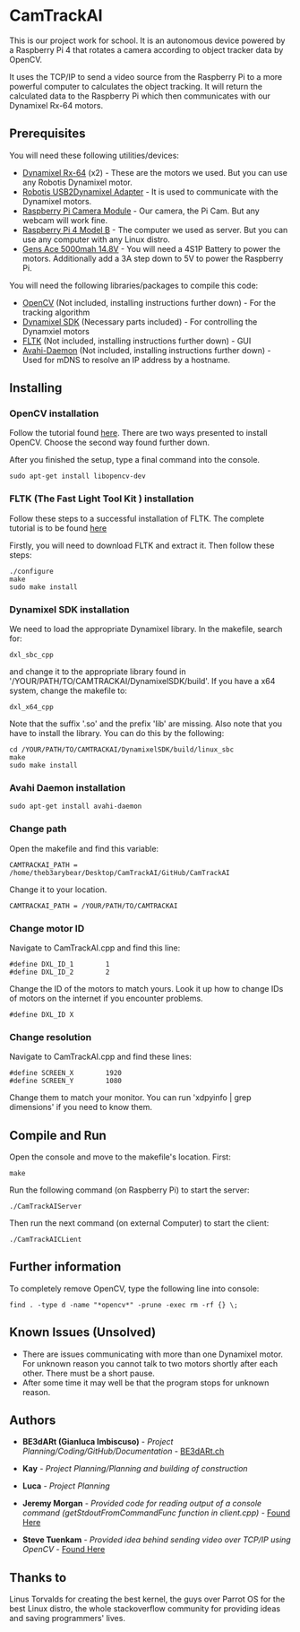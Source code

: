 # CamTrackAI

This is our project work for school. It is an autonomous device powered by a Raspberry Pi 4 that rotates a camera according to object tracker data by OpenCV.

It uses the TCP/IP to send a video source from the Raspberry Pi to a more powerful computer to calculates the object tracking. It will return the calculated data to the Raspberry Pi which then communicates with our Dynamixel Rx-64 motors.

## Prerequisites

You will need these following utilities/devices:

* [Dynamixel Rx-64](http://www.robotis.us/dynamixel-rx-64-hn05-n101/) (x2) - These are the motors we used. But you can use any Robotis Dynamixel motor.
* [Robotis USB2Dynamixel Adapter](https://www.trossenrobotics.com/robotis-bioloid-usb2dynamixel.aspx) - It is used to communicate with the Dynamixel motors.
* [Raspberry Pi Camera Module](https://projects.raspberrypi.org/en/projects/getting-started-with-picamera) - Our camera, the Pi Cam. But any webcam will work fine.
* [Raspberry Pi 4 Model B](https://www.pishop.us/product/raspberry-pi-4-model-b-4gb/) - The computer we used as server. But you can use any computer with any Linux distro.
* [Gens Ace 5000mah 14.8V](https://www.gensace.de/gens-ace-5000mah-14-8v-45c-4s1p-flat-lipo-battery.html) - You will need a 4S1P Battery to power the motors. Additionally add a 3A step down to 5V to power the Raspberry Pi.

You will need the following libraries/packages to compile this code:

* [OpenCV](https://opencv.org/releases/) (Not included, installing instructions further down) - For the tracking algorithm
* [Dynamixel SDK](https://github.com/ROBOTIS-GIT/DynamixelSDK) (Necessary parts included) - For controlling the Dynamxiel motors
* [FLTK](https://www.fltk.org/software.php) (Not included, installing instructions further down) - GUI
* [Avahi-Daemon](https://linux.die.net/man/8/avahi-daemon) (Not included, installing instructions further down) - Used for mDNS to resolve an IP address by a hostname.


## Installing

### OpenCV installation

Follow the tutorial found [here](https://linuxize.com/post/how-to-install-opencv-on-ubuntu-18-04/). There are two ways presented to install OpenCV. Choose the second way found further down.

After you finished the setup, type a final command into the console.

```
sudo apt-get install libopencv-dev
```

### FLTK (The Fast Light Tool Kit ) installation

Follow these steps to a successful installation of FLTK. The complete tutorial is to be found [here](https://courses.cs.washington.edu/courses/cse557/14au/tools/fltk_install.html)

Firstly, you will need to download FLTK and extract it. Then follow these steps:

```
./configure
make
sudo make install
```

### Dynamixel SDK installation

We need to load the appropriate Dynamixel library. In the makefile, search for:

```
dxl_sbc_cpp
```

and change it to the appropriate library found in '/YOUR/PATH/TO/CAMTRACKAI/DynamixelSDK/build'. If you have a x64 system, change the makefile to:

```
dxl_x64_cpp
```

Note that the suffix '.so' and the prefix 'lib' are missing. Also note that you have to install the library. You can do this by the following:

```
cd /YOUR/PATH/TO/CAMTRACKAI/DynamixelSDK/build/linux_sbc
make
sudo make install
```
### Avahi Daemon installation

```
sudo apt-get install avahi-daemon
```

### Change path

Open the makefile and find this variable:

```
CAMTRACKAI_PATH = /home/theb3arybear/Desktop/CamTrackAI/GitHub/CamTrackAI
```

Change it to your location.

```
CAMTRACKAI_PATH = /YOUR/PATH/TO/CAMTRACKAI
```

### Change motor ID

Navigate to CamTrackAI.cpp and find this line:

```
#define DXL_ID_1        1
#define DXL_ID_2        2
```

Change the ID of the motors to match yours. Look it up how to change IDs of motors on the internet if you encounter problems.

```
#define DXL_ID X
```

### Change resolution

Navigate to CamTrackAI.cpp and find these lines:

```
#define SCREEN_X        1920
#define SCREEN_Y        1080
```

Change them to match your monitor. You can run 'xdpyinfo | grep dimensions' if you need to know them.

## Compile and Run

Open the console and move to the makefile's location. First:

```
make
```

Run the following command (on Raspberry Pi) to start the server:

```
./CamTrackAIServer
```
Then run the next command (on external Computer) to start the client:

```
./CamTrackAICLient
```

## Further information

To completely remove OpenCV, type the following line into console:

```
find . -type d -name "*opencv*" -prune -exec rm -rf {} \;
```

## Known Issues (Unsolved)

* There are issues communicating with more than one Dynamixel motor. For unknown reason you cannot talk to two motors shortly after each other. There must be a short pause.
* After some time it may well be that the program stops for unknown reason.

## Authors

* **BE3dARt (Gianluca Imbiscuso)** - *Project Planning/Coding/GitHub/Documentation* - [BE3dARt.ch](https://be3dart.ch/)
* **Kay** - *Project Planning/Planning and building of construction*
* **Luca** - *Project Planning*

* **Jeremy Morgan** - *Provided code for reading output of a console command (getStdoutFromCommandFunc function in client.cpp)* - [Found Here](https://www.jeremymorgan.com/tutorials/c-programming/how-to-capture-the-output-of-a-linux-command-in-c/)
* **Steve Tuenkam** - *Provided idea behind sending video over TCP/IP using OpenCV* - [Found Here](https://gist.github.com/Tryptich/2a15909e384b582c51b5)

## Thanks to

Linus Torvalds for creating the best kernel, the guys over Parrot OS for the best Linux distro, the whole stackoverflow community for providing ideas and saving programmers' lives.
